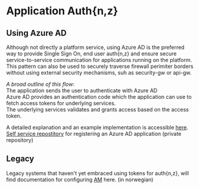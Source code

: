 # Application Auth{n,z} 

## Using Azure AD
Although not directly a platform service, using Azure AD is the preferred way to provide Single Sign On, end user auth{n,z} and ensure secure service-to-service communication for applications running on the platform.
This pattern can also be used to securely traverse firewall perimiter borders without using external security mechanisms, suh as security-gw or api-gw.

_A broad outline of this flow_:   
The application sends the user to authenticate with Azure AD  
Azure AD provides an authentication code which the application can use to fetch access tokens for underlying services.   
The underlying services validates and grants access based on the access token.    

A detailed explanation and an example implementation is accessible [here](https://github.com/navikt/navs-aad-authorization-flow).   
[Self service repostitory](https://github.com/navikt/IaC/tree/master/Azure/registerApplication) for registering an Azure AD application (private repository)


## Legacy
Legacy systems that haven't yet embraced using tokens for auth{n,z}, will find documentation for configuring [AM](am.md) here. (in norwegian)
